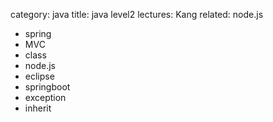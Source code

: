 category: java
title: java level2
lectures: Kang
related: node.js

- spring
- MVC
- class
- node.js
- eclipse
- springboot
- exception
- inherit
